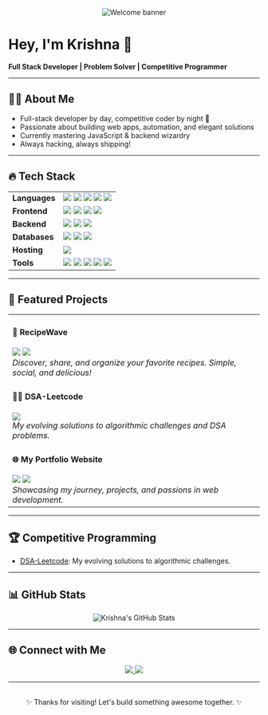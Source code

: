 <!-- Banner -->
<p align="center">
  <img src="https://readme-typing-svg.demolab.com?font=Fira+Code&size=30&pause=1000&color=38B2AC&center=true&vCenter=true&width=650&lines=Welcome+to+my+GitHub+Universe!+%F0%9F%9A%80" alt="Welcome banner"/>
</p>

# Hey, I'm Krishna 👋

**Full Stack Developer | Problem Solver | Competitive Programmer**

---

## 🧑‍💻 About Me

- Full-stack developer by day, competitive coder by night 🌙
- Passionate about building web apps, automation, and elegant solutions
- Currently mastering JavaScript & backend wizardry
- Always hacking, always shipping!

---

## 🔥 Tech Stack

<table>
  <tr>
    <td><b>Languages</b></td>
    <td>
      <img src="https://img.shields.io/badge/JavaScript-F7DF1E?logo=javascript&logoColor=black&style=for-the-badge"/>
      <img src="https://img.shields.io/badge/Python-3776AB?logo=python&logoColor=white&style=for-the-badge"/>
      <img src="https://img.shields.io/badge/HTML5-E34F26?logo=html5&logoColor=white&style=for-the-badge"/>
      <img src="https://img.shields.io/badge/CSS3-1572B6?logo=css3&logoColor=white&style=for-the-badge"/>
      <img src="https://img.shields.io/badge/Java-007396?logo=java&logoColor=white&style=for-the-badge"/>
    </td>
  </tr>
  <tr>
    <td><b>Frontend</b></td>
    <td>
      <img src="https://img.shields.io/badge/React-61DAFB?logo=react&logoColor=black&style=for-the-badge"/>
      <img src="https://img.shields.io/badge/Redux-764ABC?logo=redux&logoColor=white&style=for-the-badge"/>
      <img src="https://img.shields.io/badge/Bootstrap-7952B3?logo=bootstrap&logoColor=white&style=for-the-badge"/>
      <img src="https://img.shields.io/badge/Tailwind_CSS-38B2AC?logo=tailwindcss&logoColor=white&style=for-the-badge"/>
    </td>
  </tr>
  <tr>
    <td><b>Backend</b></td>
    <td>
      <img src="https://img.shields.io/badge/Node.js-339933?logo=node.js&logoColor=white&style=for-the-badge"/>
      <img src="https://img.shields.io/badge/Express-000000?logo=express&logoColor=white&style=for-the-badge"/>
      <img src="https://img.shields.io/badge/JWT-000000?logo=jsonwebtokens&logoColor=white&style=for-the-badge"/>
    </td>
  </tr>
  <tr>
    <td><b>Databases</b></td>
    <td>
      <img src="https://img.shields.io/badge/MongoDB-47A248?logo=mongodb&logoColor=white&style=for-the-badge"/>
      <img src="https://img.shields.io/badge/MySQL-4479A1?logo=mysql&logoColor=white&style=for-the-badge"/>
      <img src="https://img.shields.io/badge/Redis-DC382D?logo=redis&logoColor=white&style=for-the-badge"/>
    </td>
  </tr>
  <tr>
    <td><b>Hosting</b></td>
    <td>
      <img src="https://img.shields.io/badge/Vercel-000000?logo=vercel&logoColor=white&style=for-the-badge"/>
    </td>
  </tr>
  <tr>
    <td><b>Tools</b></td>
    <td>
      <img src="https://img.shields.io/badge/Git-F05032?logo=git&logoColor=white&style=for-the-badge"/>
      <img src="https://img.shields.io/badge/Docker-2496ED?logo=docker&logoColor=white&style=for-the-badge"/>
      <img src="https://img.shields.io/badge/VS%20Code-007ACC?logo=visualstudiocode&logoColor=white&style=for-the-badge"/>
      <img src="https://img.shields.io/badge/Postman-FF6C37?logo=postman&logoColor=white&style=for-the-badge"/>
      <img src="https://img.shields.io/badge/Cloudinary-3448C5?logo=cloudinary&logoColor=white&style=for-the-badge"/>
    </td>
  </tr>
</table>

---

## 🚀 Featured Projects

<table>
  <tr>
    <td>
      <h4>🍲 RecipeWave</h4>
      <a href="https://github.com/krishnadani/recipewave"><img src="https://img.shields.io/badge/GitHub-100000?logo=github&logoColor=white&style=for-the-badge"/></a>
      <a href="https://recipewave.vercel.app"><img src="https://img.shields.io/badge/Live%20Demo-00C7B7?style=for-the-badge"/></a>
      <br>
      <em>Discover, share, and organize your favorite recipes. Simple, social, and delicious!</em>
    </td>
  </tr>
  <tr>
    <td>
      <h4>🧑‍💻 DSA-Leetcode</h4>
      <a href="https://github.com/krishnadani/DSA-Leetcode"><img src="https://img.shields.io/badge/GitHub-100000?logo=github&logoColor=white&style=for-the-badge"/></a>
      <br>
      <em>My evolving solutions to algorithmic challenges and DSA problems.</em>
    </td>
  </tr>
  <tr>
    <td>
      <h4>🌐 My Portfolio Website</h4>
      <a href="https://github.com/krishnadani/My-Portfolio-Website"><img src="https://img.shields.io/badge/GitHub-100000?logo=github&logoColor=white&style=for-the-badge"/></a>
      <a href="https://krishnadani.vercel.app"><img src="https://img.shields.io/badge/Live%20Demo-00C7B7?style=for-the-badge"/></a>
      <br>
      <em>Showcasing my journey, projects, and passions in web development.</em>
    </td>
  </tr>
</table>

---

## 🏆 Competitive Programming

- [DSA-Leetcode](https://github.com/krishnadani/DSA-Leetcode): My evolving solutions to algorithmic challenges.

---

## 📊 GitHub Stats

<p align="center">
  <img src="https://github-readme-stats.vercel.app/api?username=krishnadani&show_icons=true&theme=radical" alt="Krishna's GitHub Stats"/>
</p>

---

## 🌐 Connect with Me

<p align="center">
  <a href="https://linkedin.com/in/krishnadani">
    <img src="https://img.shields.io/badge/LinkedIn-0A66C2?logo=linkedin&logoColor=white&style=for-the-badge"/>
  </a>
  <a href="mailto:krishnadani0@gmail.com">
    <img src="https://img.shields.io/badge/Gmail-D14836?logo=gmail&logoColor=white&style=for-the-badge"/>
  </a>
</p>

---

<p align="center">
  
  <br>
  ✨ Thanks for visiting! Let's build something awesome together. ✨
</p>
